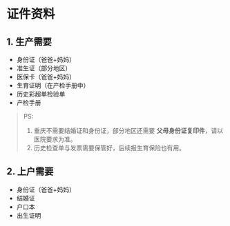 # 证件资料

## 1. 生产需要

- 身份证（爸爸+妈妈）
- 准生证（部分地区）
- 医保卡（爸爸+妈妈）
- 生育证明（在产检手册中）
- 历史彩超单检验单
- 产检手册

> PS: 
>
> 1. 重庆不需要结婚证和身份证，部分地区还需要 **父母身份证复印件**，请以医院要求为准。
> 2. 历史检查单与发票需要保管好，后续报生育保险也有用。



## 2. 上户需要

- 身份证（爸爸+妈妈）
- 结婚证
- 户口本
- 出生证明




